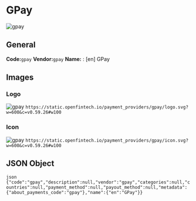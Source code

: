 # GPay 
![gpay](https://static.openfintech.io/payment_providers/gpay/logo.svg?w=600&c=v0.59.26#w100) 
## General 
**Code:**`gpay` 
**Vendor:**`gpay` 
**Name:** 
:	[en] GPay 
## Images 
### Logo 
![gpay](https://static.openfintech.io/payment_providers/gpay/logo.svg?w=600&c=v0.59.26#w100) 
``` https://static.openfintech.io/payment_providers/gpay/logo.svg?w=600&c=v0.59.26#w100 ``` 
### Icon 
![gpay](https://static.openfintech.io/payment_providers/gpay/icon.svg?w=600&c=v0.59.26#w100) 
``` https://static.openfintech.io/payment_providers/gpay/icon.svg?w=600&c=v0.59.26#w100 ``` 
## JSON Object 
```json {"code":"gpay","description":null,"vendor":"gpay","categories":null,"countries":null,"payment_method":null,"payout_method":null,"metadata":{"about_payments_code":"gpay"},"name":{"en":"GPay"}} ``` 
